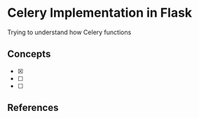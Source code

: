 # Celery Implementation in Flask

Trying to understand how Celery functions

## Concepts

- [x]
- [ ]
- [ ]

## References
